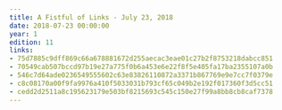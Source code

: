 ```yaml
---
title: A Fistful of Links - July 23, 2018
date: 2018-07-23 00:00:00
year: 1
edition: 11
links:
- 75d7885c9dff869c66a678881672d255aecac3eae01c27b2f8753218dabcc851
- 70549cab507bccd97b19e27a775f0b6a453e6e22f8f5e405fa17ba2355107a0b
- 546c7d64ade0236549555602c63e83826110872a3371b867769e9e7cc7f0379e
- c8c08170a00f9fa9976a410f5033031b793cf65c049b2e192f017360f3d5cc51
- cedd2d2511a8c195623179e503bf8215693c545c150e27f99a8bb8cb8caf7378
---
```

